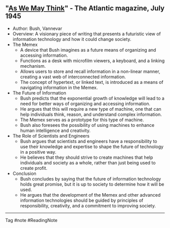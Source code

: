 ## "[As We May Think](https://www.theatlantic.com/magazine/archive/1945/07/as-we-may-think/303881/?single_page=true)" - The Atlantic magazine, July 1945

- Author: Bush, Vannevar
-  Overview: A visionary piece of writing that presents a futuristic view of information technology and how it could change society.
-  The Memex
    -  A device that Bush imagines as a future means of organizing and accessing information.
    -  Functions as a desk with microfilm viewers, a keyboard, and a linking mechanism.
    -  Allows users to store and recall information in a non-linear manner, creating a vast web of interconnected information.
    -  The concept of hypertext, or linked text, is introduced as a means of navigating information in the Memex.
-  The Future of Information
    -  Bush predicts that the exponential growth of knowledge will lead to a need for better ways of organizing and accessing information.
    -  He argues that this will require a new type of machine, one that can help individuals think, reason, and understand complex information.
    -  The Memex serves as a prototype for this type of machine.
    -  Bush also foresees the possibility of using machines to enhance human intelligence and creativity.
-  The Role of Scientists and Engineers
    -  Bush argues that scientists and engineers have a responsibility to use their knowledge and expertise to shape the future of technology in a positive way.
    -  He believes that they should strive to create machines that help individuals and society as a whole, rather than just being used to create profit.
-  Conclusion
    -  Bush concludes by saying that the future of information technology holds great promise, but it is up to society to determine how it will be used.
    -  He argues that the development of the Memex and other advanced information technologies should be guided by principles of responsibility, creativity, and a commitment to improving society.

-----------------------------

Tag #note #ReadingNote